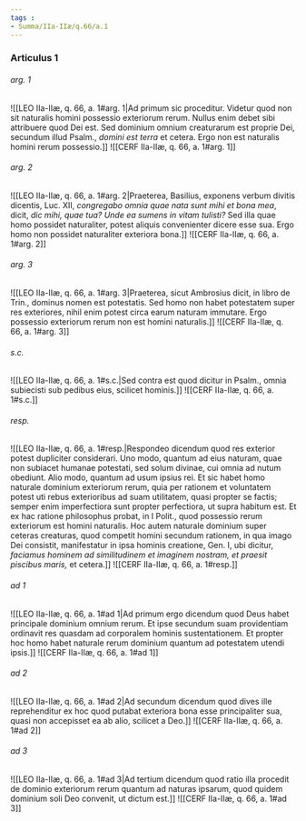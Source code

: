 ```yaml
---
tags : 
- Summa/IIa-IIæ/q.66/a.1
---
```


### Articulus 1

###### arg. 1
![[LEO IIa-IIæ, q. 66, a. 1#arg. 1|Ad primum sic proceditur. Videtur quod non sit naturalis homini possessio exteriorum rerum. Nullus enim debet sibi attribuere quod Dei est. Sed dominium omnium creaturarum est proprie Dei, secundum illud Psalm., *domini est terra* et cetera. Ergo non est naturalis homini rerum possessio.]]
![[CERF IIa-IIæ, q. 66, a. 1#arg. 1]]

###### arg. 2
![[LEO IIa-IIæ, q. 66, a. 1#arg. 2|Praeterea, Basilius, exponens verbum divitis dicentis, Luc. XII, *congregabo omnia quae nata sunt mihi et bona mea*, dicit, *dic mihi, quae tua? Unde ea sumens in vitam tulisti?* Sed illa quae homo possidet naturaliter, potest aliquis convenienter dicere esse sua. Ergo homo non possidet naturaliter exteriora bona.]]
![[CERF IIa-IIæ, q. 66, a. 1#arg. 2]]

###### arg. 3
![[LEO IIa-IIæ, q. 66, a. 1#arg. 3|Praeterea, sicut Ambrosius dicit, in libro de Trin., dominus nomen est potestatis. Sed homo non habet potestatem super res exteriores, nihil enim potest circa earum naturam immutare. Ergo possessio exteriorum rerum non est homini naturalis.]]
![[CERF IIa-IIæ, q. 66, a. 1#arg. 3]]

###### s.c.
![[LEO IIa-IIæ, q. 66, a. 1#s.c.|Sed contra est quod dicitur in Psalm., omnia subiecisti sub pedibus eius, scilicet hominis.]]
![[CERF IIa-IIæ, q. 66, a. 1#s.c.]]

###### resp.
![[LEO IIa-IIæ, q. 66, a. 1#resp.|Respondeo dicendum quod res exterior potest dupliciter considerari. Uno modo, quantum ad eius naturam, quae non subiacet humanae potestati, sed solum divinae, cui omnia ad nutum obediunt. Alio modo, quantum ad usum ipsius rei. Et sic habet homo naturale dominium exteriorum rerum, quia per rationem et voluntatem potest uti rebus exterioribus ad suam utilitatem, quasi propter se factis; semper enim imperfectiora sunt propter perfectiora, ut supra habitum est. Et ex hac ratione philosophus probat, in I Polit., quod possessio rerum exteriorum est homini naturalis. Hoc autem naturale dominium super ceteras creaturas, quod competit homini secundum rationem, in qua imago Dei consistit, manifestatur in ipsa hominis creatione, Gen. I, ubi dicitur, *faciamus hominem ad similitudinem et imaginem nostram, et praesit piscibus maris,* et cetera.]]
![[CERF IIa-IIæ, q. 66, a. 1#resp.]]

###### ad 1
![[LEO IIa-IIæ, q. 66, a. 1#ad 1|Ad primum ergo dicendum quod Deus habet principale dominium omnium rerum. Et ipse secundum suam providentiam ordinavit res quasdam ad corporalem hominis sustentationem. Et propter hoc homo habet naturale rerum dominium quantum ad potestatem utendi ipsis.]]
![[CERF IIa-IIæ, q. 66, a. 1#ad 1]]

###### ad 2
![[LEO IIa-IIæ, q. 66, a. 1#ad 2|Ad secundum dicendum quod dives ille reprehenditur ex hoc quod putabat exteriora bona esse principaliter sua, quasi non accepisset ea ab alio, scilicet a Deo.]]
![[CERF IIa-IIæ, q. 66, a. 1#ad 2]]

###### ad 3
![[LEO IIa-IIæ, q. 66, a. 1#ad 3|Ad tertium dicendum quod ratio illa procedit de dominio exteriorum rerum quantum ad naturas ipsarum, quod quidem dominium soli Deo convenit, ut dictum est.]]
![[CERF IIa-IIæ, q. 66, a. 1#ad 3]]

